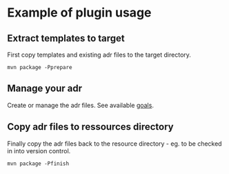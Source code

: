# Example of plugin usage

## Extract templates to target

First copy templates and existing adr files to the target directory.

`mvn package -Pprepare`

## Manage your adr

Create or manage the adr files. See available [goals](../README.md).

## Copy adr files to ressources directory

Finally copy the adr files back to the resource directory - eg. to be checked in into version control.

`mvn package -Pfinish`

